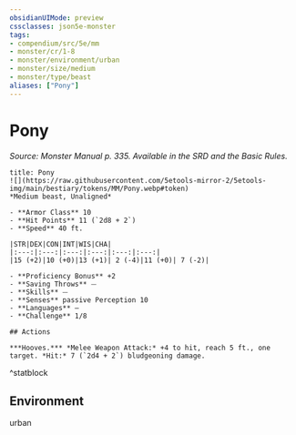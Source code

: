 ```yaml
---
obsidianUIMode: preview
cssclasses: json5e-monster
tags:
- compendium/src/5e/mm
- monster/cr/1-8
- monster/environment/urban
- monster/size/medium
- monster/type/beast
aliases: ["Pony"]
---
```

# Pony
*Source: Monster Manual p. 335. Available in the SRD and the Basic Rules.*  


```ad-statblock
title: Pony
![](https://raw.githubusercontent.com/5etools-mirror-2/5etools-img/main/bestiary/tokens/MM/Pony.webp#token)
*Medium beast, Unaligned*

- **Armor Class** 10 
- **Hit Points** 11 (`2d8 + 2`) 
- **Speed** 40 ft.

|STR|DEX|CON|INT|WIS|CHA|
|:---:|:---:|:---:|:---:|:---:|:---:|
|15 (+2)|10 (+0)|13 (+1)| 2 (-4)|11 (+0)| 7 (-2)|

- **Proficiency Bonus** +2
- **Saving Throws** ⏤
- **Skills** ⏤
- **Senses** passive Perception 10
- **Languages** —
- **Challenge** 1/8

## Actions

***Hooves.*** *Melee Weapon Attack:* +4 to hit, reach 5 ft., one target. *Hit:* 7 (`2d4 + 2`) bludgeoning damage.
```
^statblock

## Environment

urban